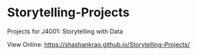 # Storytelling-Projects
Projects for J4001: Storytelling with Data

View Online: https://shashankrao.github.io/Storytelling-Projects/
